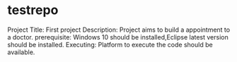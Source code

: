 # testrepo
Project Title: First project
Description: Project aims to build a appointment to a doctor.
prerequisite: Windows 10 should be installed,Eclipse latest version should be installed.
Executing: Platform to execute the code should be available.

